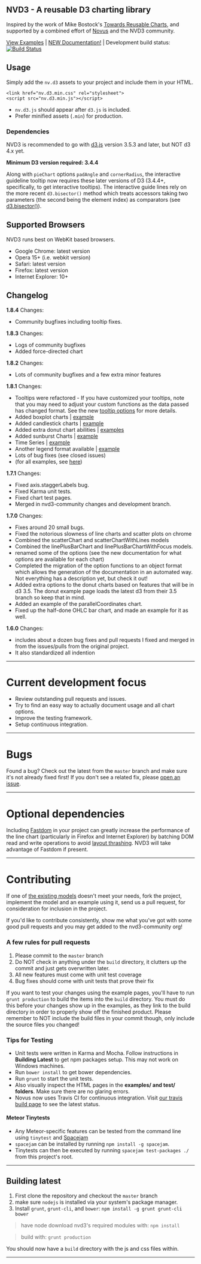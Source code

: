 ## NVD3 - A reusable D3 charting library

Inspired by the work of Mike Bostock's [Towards Reusable Charts](http://bost.ocks.org/mike/chart/), and supported by a combined effort of [Novus](http://www.novus.com) and the NVD3 community.

[View Examples](http://nvd3-community.github.io/nvd3/) | [NEW Documentation!](http://nvd3-community.github.io/nvd3/examples/documentation.html) | Development build status: [![Build Status](https://travis-ci.org/novus/nvd3.svg?branch=master)](https://travis-ci.org/novus/nvd3)


## Usage
Simply add the `nv.d3` assets to your project and include them in your HTML.

```
<link href="nv.d3.min.css" rel="stylesheet">
<script src="nv.d3.min.js"></script>
```

*  `nv.d3.js` should appear after `d3.js` is included.
* Prefer minified assets (`.min`) for production.

### Dependencies

NVD3 is recommended to go with [d3.js](http://d3js.org/) version 3.5.3 and later, but NOT d3 4.x yet.

**Minimum D3 version required: 3.4.4**

Along with `pieChart` options `padAngle` and `cornerRadius`, the interactive guideline tooltip now requires these later versions of D3 (3.4.4+, specifically, to get interactive tooltips). The interactive guide lines rely on the more recent `d3.bisector()` method which treats accessors taking two parameters (the second being the element index) as comparators (see [d3.bisector()](https://github.com/mbostock/d3/wiki/Arrays#d3_bisector)).


## Supported Browsers
NVD3 runs best on WebKit based browsers.

* Google Chrome: latest version
* Opera 15+ (i.e. webkit version)
* Safari: latest version
* Firefox: latest version
* Internet Explorer: 10+

## Changelog

**1.8.4** Changes:

* Community bugfixes including tooltip fixes.

**1.8.3** Changes:

* Logs of community bugfixes
* Added force-directed chart

**1.8.2** Changes:

* Lots of community bugfixes and a few extra minor features

**1.8.1** Changes:

* Tooltips were refactored - If you have customized your tooltips, note that you may need to adjust your custom functions as the data passed has changed format.  See the new [tooltip options](https://nvd3-community.github.io/nvd3/examples/documentation.html#tooltip) for more details.
* Added boxplot charts | [example](https://nvd3-community.github.io/nvd3/examples/boxPlot.html)
* Added candlestick charts | [example](https://nvd3-community.github.io/nvd3/examples/candlestickChart.html)
* Added extra donut chart abilities | [examples](https://nvd3-community.github.io/nvd3/examples/monitoringChart.html)
* Added sunburst Charts | [example](https://nvd3-community.github.io/nvd3/examples/sunburst.html)
* Time Series | [example](https://nvd3-community.github.io/nvd3/examples/TimeSeries.html)
* Another legend format available | [example](https://nvd3-community.github.io/nvd3/examples/stackedAreaChart.html)
* Lots of bug fixes (see closed issues)
* (for all examples, see [here](https://nvd3-community.github.io/nvd3/))

**1.7.1** Changes:

* Fixed axis.staggerLabels bug.
* Fixed Karma unit tests.
* Fixed chart test pages.
* Merged in nvd3-community changes and development branch.

**1.7.0** Changes:

* Fixes around 20 small bugs.
* Fixed the notorious slowness of line charts and scatter plots on chrome
* Combined the scatterChart and scatterChartWithLines models
* Combined the linePlusBarChart and linePlusBarChartWithFocus models.
* renamed some of the options (see the new documentation for what options are available for each chart)
* Completed the migration of the option functions to an object format which allows the generation of
the documentation in an automated way.  Not everything has a description yet, but check it out!
* Added extra options to the donut charts based on features that will be in d3 3.5.  The donut example page
loads the latest d3 from their 3.5 branch so keep that in mind.
* Added an example of the parallelCoordinates chart.
* Fixed up the half-done OHLC bar chart, and made an example for it as well.

**1.6.0** Changes:

* includes about a dozen bug fixes and pull requests I fixed and merged in
from the issues/pulls from the original project.
* It also standardized all indention

---

# Current development focus
- Review outstanding pull requests and issues.
- Try to find an easy way to actually document usage and all chart options.
- Improve the testing framework.
- Setup continuous integration.

---

# Bugs

Found a bug?  Check out the latest from the `master` branch and make sure it's not already fixed first! If you don't see a related fix, please [open an issue](https://github.com/novus/nvd3/issues).

---

# Optional dependencies

Including [Fastdom](https://github.com/wilsonpage/fastdom) in your project can greatly increase the performance of the line chart (particularly in Firefox and Internet Explorer) by batching DOM read and write operations to avoid [layout thrashing](http://wilsonpage.co.uk/preventing-layout-thrashing/). NVD3 will take advantage of Fastdom if present.

---

# Contributing

If one of [the existing models](https://github.com/novus/nvd3/tree/master/src/models)
doesn't meet your needs, fork the project, implement the model and an example using it,
send us a pull request, for consideration for inclusion in the project.

If you'd like to contribute consistently, show me what you've got with some good pull requests and you may get added to the nvd3-community org!

### A few rules for pull requests

1. Please commit to the `master` branch
2. Do NOT check in anything under the `build` directory, it clutters up the commit and just gets overwritten later.
3. All new features must come with unit test coverage
4. Bug fixes should come with unit tests that prove their fix

If you want to test your changes using the example pages,
you'll have to run `grunt production` to build the items into the `build` directory.
You must do this before your changes show up in the examples, as they link to the build directory
in order to properly show off the finished product.
Please remember to NOT include the build files in your commit though,
only include the source files you changed!

### Tips for Testing
* Unit tests were written in Karma and Mocha. Follow instructions in **Building Latest** to get npm packages setup. This may not work on Windows machines.
* Run `bower install` to get bower dependencies.
* Run `grunt` to start the unit tests.
* Also visually inspect the HTML pages in the **examples/ and test/ folders**.  Make sure there are no glaring errors.
* Novus now uses Travis CI for continuous integration. Visit [our travis build page](https://travis-ci.org/novus/nvd3/) to see the latest status.

#### Meteor Tinytests
* Any Meteor-specific features can be tested from the command line using `tinytest` and [Spacejam](https://www.npmjs.com/package/spacejam)
* `spacejam` can be installed by running `npm install -g spacejam`.
* Tinytests can then be executed by running `spacejam test-packages ./` from this project's root.

---

## Building latest

1. First clone the repository and checkout the `master` branch
2. make sure `nodejs` is installed via your system's package manager.
3. Install `grunt`, `grunt-cli`, and `bower`:  `npm install -g grunt grunt-cli bower`

> have node download nvd3's required modules with:  `npm install`

> build with:  `grunt production`

You should now have a `build` directory with the js and css files within.

---
